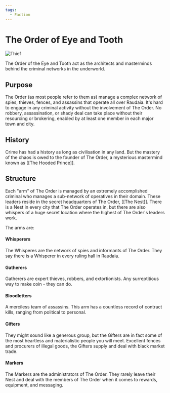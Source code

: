 ```yaml
---
tags:
  - Faction
---
```


# The Order of Eye and Tooth

![Thief](thief.png)

The Order of the Eye and Tooth act as the architects and masterminds behind the criminal networks in the underworld.

## Purpose

The Order (as most people refer to them as) manage a complex network of spies, thieves, fences, and assassins that operate all over Raudaia.
It's hard to engage in any criminal activity without the involvement of The Order. No robbery, assassination, or shady deal can take place without their resourcing or brokering, enabled by at least one member in each major town and city.

## History

Crime has had a history as long as civilisation in any land. But the mastery of the chaos is owed to the founder of The Order, a mysterious mastermind known as [[The Hooded Prince]].

## Structure

Each "arm" of The Order is managed by an extremely accomplished criminal who manages a sub-network of operatives in their domain. These leaders reside in the secret headquarters of The Order, [[The Nest]]. There is a Nest in every city that The Order operates in, but there are also whispers of a huge secret location where the highest of The Order's leaders work.

The arms are:
#### Whisperers
The Whisperes are the network of spies and informants of The Order. They say there is a Whisperer in every ruling hall in Raudaia.

#### Gatherers
Gatherers are expert thieves, robbers, and extortionists. Any surreptitious way to make coin - they can do.

#### Bloodletters
A merciless team of assassins. This arm has a countless record of contract kills, ranging from political to personal.

#### Gifters
They might sound like a generous group, but the Gifters are in fact some of the most heartless and materialistic people you will meet. Excellent fences and procurers of illegal goods, the Gifters supply and deal with black market trade.

#### Markers
The Markers are the administrators of The Order. They rarely leave their Nest and deal with the members of The Order when it comes to rewards, equipment, and messaging.